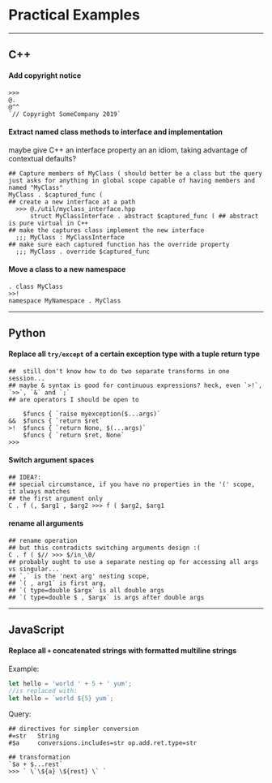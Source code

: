 
# Practical Examples

-----------------------

## C++


#### Add copyright notice

```sizr
>>>
@.
@^^
`// Copyright SomeCompany 2019`
```

#### Extract named class methods to interface and implementation

maybe give C++ an interface property an an idiom, taking advantage of contextual defaults?

```sizr
## Capture members of MyClass ( should better be a class but the query just asks for anything in global scope capable of having members and named "MyClass"
MyClass . $captured_func (
## create a new interface at a path
  >>> @./util/myclass_interface.hpp
      struct MyClassInterface . abstract $captured_func ( ## abstract is pure virtual in C++
## make the captures class implement the new interface
  ;;; MyClass : MyClassInterface
## make sure each captured function has the override property
  ;;; MyClass . override $captured_func

```

#### Move a class to a new namespace

```
. class MyClass
>>!
namespace MyNamespace . MyClass
```

-----------------------

## Python

#### Replace all `try/except` of a certain exception type with a tuple return type

```sizr
##  still don't know how to do two separate transforms in one session...
## maybe & syntax is good for continuous expressions? heck, even `>!`, `>>`, `&` and `;`
## are operators I should be open to

    $funcs { `raise myexception($...args)`
&&  $funcs { `return $ret`
>!  $funcs { `return None, $(...args)`
    $funcs { `return $ret, None`
>>>
```

#### Switch argument spaces

```sizr
## IDEA?:
## special circumstance, if you have no properties in the '(' scope, it always matches
## the first argument only
C . f (, $arg1 , $arg2 >>> f ( $arg2, $arg1
```

#### rename all arguments

```sizr
## rename operation
## but this contradicts switching arguments design :(
C . f ( $// >>> $/in_\0/
## probably ought to use a separate nesting op for accessing all args vs singular...
## `,` is the 'next arg' nesting scope,
## `( , arg1` is first arg,
## `( type=double $argx` is all double args
## `( type=double $ , $argx` is args after double args
```

-----------------------

## JavaScript

#### Replace all `+` concatenated strings with formatted multiline strings

Example:
```JavaScript
let hello = 'world ' + 5 + ' yum';
//is replaced with:
let hello = `world ${5} yum`;
```

Query:
```
## directives for simpler conversion
#=str   String
#$a     conversions.includes=str op.add.ret.type=str

## transformation
`$a + $...rest`
>>> ` \`\${a} \${rest} \` `
```
